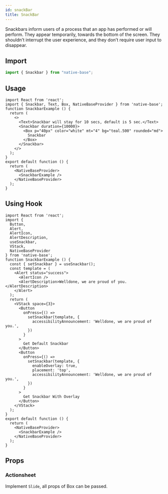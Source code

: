 ```yaml
---
id: snackBar
title: SnackBar
---
```


Snackbars inform users of a process that an app has performed or will perform. They appear temporarily, towards the bottom of the screen. They shouldn’t interrupt the user experience, and they don’t require user input to disappear.

## Import

```jsx
import { Snackbar } from "native-base";
```

## Usage

```SnackPlayer name=SnackBar%20Usage
import React from 'react';
import { Snackbar, Text, Box, NativeBaseProvider } from 'native-base';
function SnackbarExample () {
  return (
    <>
      <Text>Snackbar will stay for 10 secs, default is 5 sec.</Text>
      <Snackbar duration={10000}>
        <Box p="40px" color="white" mt="4" bg="teal.500" rounded="md">
          Snackbar
        </Box>
      </Snackbar>
    </>
  );
}
export default function () {
  return (
    <NativeBaseProvider>
      <SnackbarExample />
    </NativeBaseProvider>
  );
}
```

## Using Hook

```SnackPlayer name=SnackBar%20Hooks
import React from 'react';
import {
  Button,
  Alert,
  AlertIcon,
  AlertDescription,
  useSnackbar,
  VStack,
  NativeBaseProvider
} from 'native-base';
function SnackbarExample () {
  const { setSnackbar } = useSnackbar();
  const template = (
    <Alert status="success">
      <AlertIcon />
      <AlertDescription>Welldone, we are proud of you.</AlertDescription>
    </Alert>
  );
  return (
    <VStack space={3}>
      <Button
        onPress={() =>
          setSnackbar(template, {
            accessibilityAnnouncement: 'Welldone, we are proud of you.',
          })
        }
      >
        Get Default Snackbar
      </Button>
      <Button
        onPress={() =>
          setSnackbar(template, {
            enableOverlay: true,
            placement: 'top',
            accessibilityAnnouncement: 'Welldone, we are proud of you.',
          })
        }
      >
        Get Snackbar With Overlay
      </Button>
    </VStack>
  );
}
export default function () {
  return (
    <NativeBaseProvider>
      <SnackbarExample />
    </NativeBaseProvider>
  );
}
```

## Props

### Actionsheet

Implement `Slide`, all props of Box can be passed.
